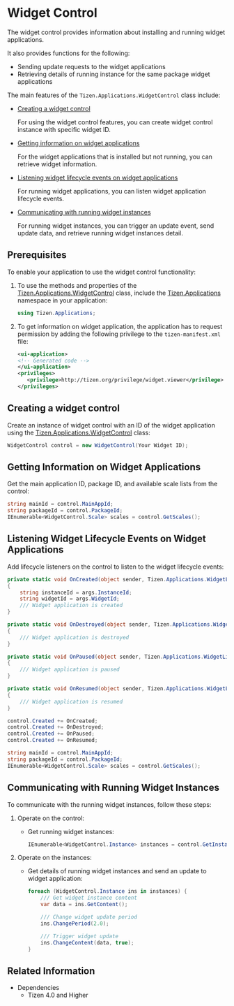 # Widget Control

The widget control provides information about installing and running widget applications.

It also provides functions for the following:

-   Sending update requests to the widget applications
-   Retrieving details of running instance for the same package widget applications

The main features of the `Tizen.Applications.WidgetControl` class include:

-   [Creating a widget control](#create_instance)

    For using the widget control features, you can create widget control instance with specific widget ID.

-   [Getting information on widget applications](#getting_information)

    For the widget applications that is installed but not running, you can retrieve widget information.

-   [Listening widget lifecycle events on widget applications](#listening_events)

    For running widget applications, you can listen widget application lifecycle events.

-   [Communicating with running widget instances](#communicating_instances)

    For running widget instances, you can trigger an update event, send update data, and retrieve running widget instances detail.

## Prerequisites

To enable your application to use the widget control functionality:

1.  To use the methods and properties of the [Tizen.Applications.WidgetControl](/application/dotnet/api/TizenFX/latest/api/Tizen.Applications.WidgetControl.html) class, include the [Tizen.Applications](/application/dotnet/api/TizenFX/latest/api/Tizen.Applications.html) namespace in your application:

    ```csharp
    using Tizen.Applications;
    ```

2.  To get information on widget application, the application has to request permission by adding the following privilege to the  `tizen-manifest.xml` file:

    ```XML
    <ui-application>
    <!-- Generated code -->
    </ui-application>
    <privileges>
       <privilege>http://tizen.org/privilege/widget.viewer</privilege>
    </privileges>
    ```

<a name="create_instance"></a>
## Creating a widget control

Create an instance of widget control with an ID of the widget application using the [Tizen.Applications.WidgetControl](/application/dotnet/api/TizenFX/latest/api/Tizen.Applications.WidgetControl.html) class:

```csharp
WidgetControl control = new WidgetControl(Your Widget ID);
```

<a name="getting_information"></a>
## Getting Information on Widget Applications

Get the main application ID, package ID, and available scale lists from the control:

```csharp
string mainId = control.MainAppId;
string packageId = control.PackageId;
IEnumerable<WidgetControl.Scale> scales = control.GetScales();
```

<a name="listening_events"></a>
## Listening Widget Lifecycle Events on Widget Applications

Add lifecycle listeners on the control to listen to the widget lifecycle events:

```csharp
private static void OnCreated(object sender, Tizen.Applications.WidgetLifecycleEventArgs args)
{
    string instanceId = args.InstanceId;
    string widgetId = args.WidgetId;
    /// Widget application is created
}

private static void OnDestroyed(object sender, Tizen.Applications.WidgetLifecycleEventArgs args)
{
    /// Widget application is destroyed
}

private static void OnPaused(object sender, Tizen.Applications.WidgetLifecycleEventArgs args)
{
    /// Widget application is paused
}

private static void OnResumed(object sender, Tizen.Applications.WidgetLifecycleEventArgs args)
{
    /// Widget application is resumed
}

control.Created += OnCreated;
control.Created += OnDestroyed;
control.Created += OnPaused;
control.Created += OnResumed;

string mainId = control.MainAppId;
string packageId = control.PackageId;
IEnumerable<WidgetControl.Scale> scales = control.GetScales();
```

<a name="communicating_instances"></a>
## Communicating with Running Widget Instances

To communicate with the running widget instances, follow these steps:

1.  Operate on the control:
    -   Get running widget instances:

        ```csharp
        IEnumerable<WidgetControl.Instance> instances = control.GetInstances();
        ```

2.  Operate on the instances:
    -   Get details of running widget instances and send an update to widget application:

        ```csharp
        foreach (WidgetControl.Instance ins in instances) {
            /// Get widget instance content
            var data = ins.GetContent();

            /// Change widget update period
            ins.ChangePeriod(2.0);

            /// Trigger widget update
            ins.ChangeContent(data, true);
        }
        ```

## Related Information
  - Dependencies
    -   Tizen 4.0 and Higher
